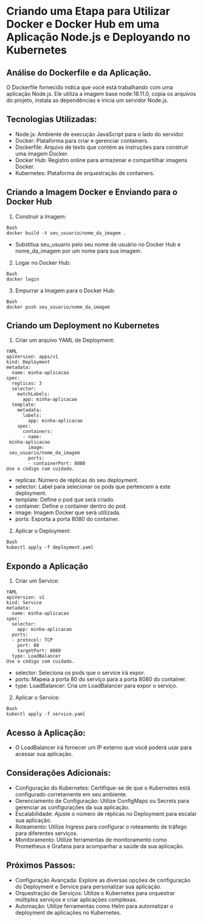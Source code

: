# Criando uma Etapa para Utilizar Docker e Docker Hub em uma Aplicação Node.js e Deployando no Kubernetes

## Análise do Dockerfile e da Aplicação.

O Dockerfile fornecido indica que você está trabalhando com uma aplicação Node.js. Ele utiliza a imagem base node:18.11.0, copia os arquivos do projeto, instala as dependências e inicia um servidor Node.js.

Tecnologias Utilizadas:
-

- Node.js: Ambiente de execução JavaScript para o lado do servidor.
- Docker: Plataforma para criar e gerenciar containers.
- Dockerfile: Arquivo de texto que contém as instruções para construir uma imagem Docker.
- Docker Hub: Registro online para armazenar e compartilhar imagens Docker.
- Kubernetes: Plataforma de orquestração de containers.

## Criando a Imagem Docker e Enviando para o Docker Hub
1. Construir a Imagem:

````
Bash
docker build -t seu_usuario/nome_da_imagem .
````

- Substitua seu_usuario pelo seu nome de usuário no Docker Hub e nome_da_imagem por um nome para sua imagem.

2. Logar no Docker Hub:
````
Bash
docker login
````

3. Empurrar a Imagem para o Docker Hub:

````
Bash
docker push seu_usuario/nome_da_imagem
````

## Criando um Deployment no Kubernetes

1. Criar um arquivo YAML de Deployment:
````
YAML
apiVersion: apps/v1
kind: Deployment
metadata:
  name: minha-aplicacao
spec:
  replicas: 3
  selector:
    matchLabels:
      app: minha-aplicacao
  template:
    metadata:
      labels:
        app: minha-aplicacao
    spec:
      containers:
      - name:   
 minha-aplicacao
        image:   
 seu_usuario/nome_da_imagem
        ports:
        - containerPort: 8080
Use o código com cuidado.
````

- replicas: Número de réplicas do seu deployment.
- selector: Label para selecionar os pods que pertencem a este deployment.
- template: Define o pod que será criado.
- container: Define o container dentro do pod.
- image: Imagem Docker que será utilizada.
- ports: Exporta a porta 8080 do container.

2. Aplicar o Deployment:
````
Bash
kubectl apply -f deployment.yaml
````
## Expondo a Aplicação

1. Criar um Service:
````
YAML
apiVersion: v1
kind: Service
metadata:
  name: minha-aplicacao
spec:
  selector:
    app: minha-aplicacao
  ports:
  - protocol: TCP
    port: 80
    targetPort: 8080
  type: LoadBalancer
Use o código com cuidado.
````

- selector: Seleciona os pods que o service irá expor.
- ports: Mapeia a porta 80 do serviço para a porta 8080 do container.
- type: LoadBalancer: Cria um LoadBalancer para expor o serviço.
  
2. Aplicar o Service:
````
Bash
kubectl apply -f service.yaml
````

## Acesso à Aplicação:
- O LoadBalancer irá fornecer um IP externo que você poderá usar para acessar sua aplicação.

## Considerações Adicionais:

- Configuração do Kubernetes: Certifique-se de que o Kubernetes está configurado corretamente em seu ambiente.
- Gerenciamento de Configuração: Utilize ConfigMaps ou Secrets para gerenciar as configurações da sua aplicação.
- Escalabilidade: Ajuste o número de réplicas no Deployment para escalar sua aplicação.
- Roteamento: Utilize Ingress para configurar o roteamento de tráfego para diferentes serviços.
- Monitoramento: Utilize ferramentas de monitoramento como Prometheus e Grafana para acompanhar a saúde da sua aplicação.

## Próximos Passos:

- Configuração Avançada: Explore as diversas opções de configuração do Deployment e Service para personalizar sua aplicação.
- Orquestração de Serviços: Utilize o Kubernetes para orquestrar múltiplos serviços e criar aplicações complexas.
- Automação: Utilize ferramentas como Helm para automatizar o deployment de aplicações no Kubernetes.
